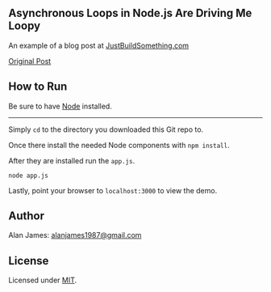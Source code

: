 Asynchronous Loops in Node.js Are Driving Me Loopy
---

An example of a blog post at [JustBuildSomething.com](http://justbuildsomething.com/)

[Original Post](http://justbuildsomething.com/making-server-javascript-apps-with-node/)

How to Run
---

Be sure to have [Node](http://nodejs.org/) installed.

---

Simply `cd` to the directory you downloaded this Git repo to. 

Once there install the needed Node components with `npm install`.

After they are installed run the `app.js`.

`node app.js`

Lastly, point your browser to `localhost:3000` to view the demo.

Author
---
Alan James: [alanjames1987@gmail.com](mailto:alanjames1987@gmail.com)

License
---
Licensed under [MIT](http://mogulmvc.com/general/license).